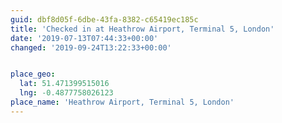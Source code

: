```yaml
---
guid: dbf8d05f-6dbe-43fa-8382-c65419ec185c
title: 'Checked in at Heathrow Airport, Terminal 5, London'
date: '2019-07-13T07:44:33+00:00'
changed: '2019-09-24T13:22:33+00:00'


place_geo:
  lat: 51.471399515016
  lng: -0.4877758026123
place_name: 'Heathrow Airport, Terminal 5, London'
---
```


